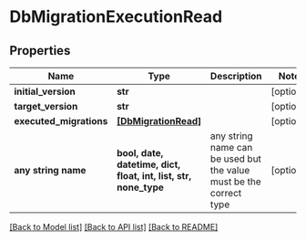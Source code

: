 # DbMigrationExecutionRead


## Properties
Name | Type | Description | Notes
------------ | ------------- | ------------- | -------------
**initial_version** | **str** |  | [optional] 
**target_version** | **str** |  | [optional] 
**executed_migrations** | [**[DbMigrationRead]**](DbMigrationRead.md) |  | [optional] 
**any string name** | **bool, date, datetime, dict, float, int, list, str, none_type** | any string name can be used but the value must be the correct type | [optional]

[[Back to Model list]](../README.md#documentation-for-models) [[Back to API list]](../README.md#documentation-for-api-endpoints) [[Back to README]](../README.md)



